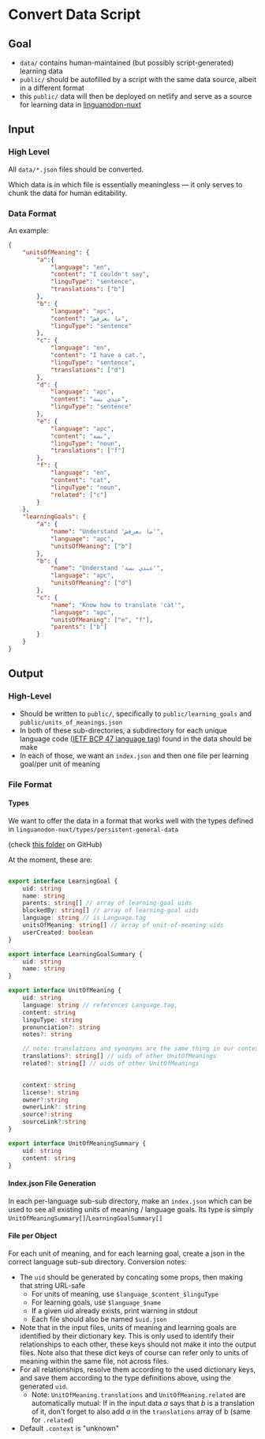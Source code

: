 # Convert Data Script

## Goal

- `data/` contains human-maintained (but possibly script-generated) learning data
- `public/` should be autofilled by a script with the same data source, albeit in a different format
- this `public/` data will then be deployed on netlify and serve as a source for learning data in [linguanodon-nuxt](https://github.com/koljapluemer/linguanodon-nuxt) 

## Input

### High Level

All `data/*.json` files should be converted.

Which data is in which file is essentially meaningless — it only serves to chunk the data for human editability.

### Data Format

An example:

```json
{
    "unitsOfMeaning": {
        "a":{
            "language": "en",
            "content": "I couldn't say",
            "linguType": "sentence",
            "translations": ["b"]
        },
        "b": {
            "language": "apc",
            "content": "ما بعرفش",
            "linguType": "sentence"
        },
        "c": {
            "language": "en",
            "content": "I have a cat.",
            "linguType": "sentence",
            "translations": ["d"]
        },
        "d": {
            "language": "apc",
            "content": "عندي بسة",
            "linguType": "sentence"
        },
        "e": {
            "language": "apc",
            "content": "بسة",
            "linguType": "noun",
            "translations": ["f"]   
        },
        "f": {
            "language": "en",
            "content": "cat",
            "linguType": "noun",
            "related": ["c"]
        }
    },
    "learningGoals": {
        "a": {
            "name": "Understand 'ما بعرفش'",
            "language": "apc",
            "unitsOfMeaning": ["b"]
        },
        "b": {
            "name": "Understand 'عندي بسة'",
            "language": "apc",
            "unitsOfMeaning": ["d"]
        },
        "c": {
            "name": "Know how to translate 'cat'",
            "language": "apc",
            "unitsOfMeaning": ["e", "f"],
            "parents": ["b"]
        }
    }
}
```

## Output

### High-Level

- Should be written to `public/`, specifically to `public/learning_goals` and `public/units_of_meanings.json`
- In both of these sub-directories, a subdirectory for each unique language code ([IETF BCP 47 language tag](https://en.wikipedia.org/wiki/IETF_language_tag)) found in the data should be make
- In each of those, we want an `index.json` and then one file per learning goal/per unit of meaning

### File Format

#### Types

We want to offer the data in a format that works well with the types defined in `linguanodon-nuxt/types/persistent-general-data`

(check [this folder](https://github.com/koljapluemer/linguanodon-nuxt/tree/main/types/persistent-general-data) on GitHub)

At the moment, these are:

```ts

export interface LearningGoal {
    uid: string
    name: string
    parents: string[] // array of learning-goal uids
    blockedBy: string[] // array of learning-goal uids
    language: string // is Language.tag
    unitsOfMeaning: string[] // array of unit-of-meaning uids
    userCreated: boolean
}

export interface LearningGoalSummary {
    uid: string
    name: string
}

export interface UnitOfMeaning {
    uid: string
    language: string // references Language.tag, 
    content: string
    linguType: string
    pronunciation?: string
    notes?: string

    // note: translations and synonyms are the same thing in our context
    translations?: string[] // uids of other UnitOfMeanings
    related?: string[] // uids of other UnitOfMeanings

    
    context: string
    license?: string
    owner?:string
    ownerLink?: string
    source?:string
    sourceLink?:string
}

export interface UnitOfMeaningSummary {
    uid: string
    content: string
}
```

#### Index.json File Generation

In each per-language sub-sub directory, make an `index.json` which can be used to see all existing units of meaning / language goals. 
Its type is simply `UnitOfMeaningSummary[]`/`LearningGoalSummary[]`

#### File per Object

For each unit of meaning, and for each learning goal, create a json in the correct language sub-sub directory. Conversion notes:

- The `uid` should be generated by concating some props, then making that string URL-safe
    - For units of meaning, use `$language_$content_$linguType`
    - For learning goals, use `$language_$name`
    - If a given uid already exists, print warning in stdout
    - Each file should also be named `$uid.json`
- Note that in the input files, units of meaning and learning goals are identified by their dictionary key. This is only used to identify their relationships to each other, these keys should not make it into the output files. Note also that these dict keys of course can refer only to units of meaning within the same file, not across files.
- For all relationships, resolve them according to the used dictionary keys, and save them according to the type definitions above, using the generated `uid`.
    - Note: `UnitOfMeaning.translations` and `UnitOfMeaning.related` are automatically mutual: If in the input data *a* says that *b* is a translation of it, don't forget to also add *a* in the `translations` array of b (same for `.related`)
- Default `.context` is "unknown" 